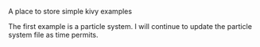 A place to store simple kivy examples

The first example is a particle system. I will continue to update the particle 
system file as time permits.


